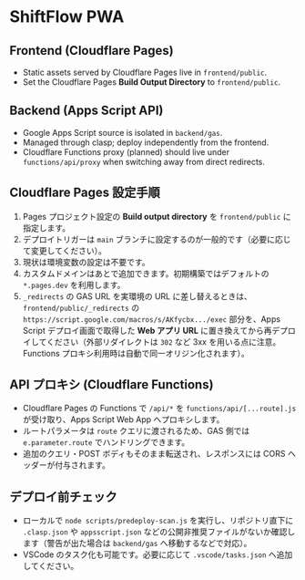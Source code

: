 # ShiftFlow PWA

## Frontend (Cloudflare Pages)
- Static assets served by Cloudflare Pages live in `frontend/public`.
- Set the Cloudflare Pages **Build Output Directory** to `frontend/public`.

## Backend (Apps Script API)
- Google Apps Script source is isolated in `backend/gas`.
- Managed through clasp; deploy independently from the frontend.
- Cloudflare Functions proxy (planned) should live under `functions/api/proxy` when switching away from direct redirects.

## Cloudflare Pages 設定手順
1. Pages プロジェクト設定の **Build output directory** を `frontend/public` に指定します。
2. デプロイトリガーは `main` ブランチに設定するのが一般的です（必要に応じて変更してください）。
3. 現状は環境変数の設定は不要です。
4. カスタムドメインはあとで追加できます。初期構築ではデフォルトの `*.pages.dev` を利用します。
5. `_redirects` の GAS URL を実環境の URL に差し替えるときは、`frontend/public/_redirects` の `https://script.google.com/macros/s/AKfycbx.../exec` 部分を、Apps Script デプロイ画面で取得した **Web アプリ URL** に置き換えてから再デプロイしてください（外部リダイレクトは `302` など 3xx を用いる点に注意。Functions プロキシ利用時は自動で同一オリジン化されます）。

## API プロキシ (Cloudflare Functions)
- Cloudflare Pages の Functions で `/api/*` を `functions/api/[...route].js` が受け取り、Apps Script Web App へプロキシします。
- ルートパラメータは `route` クエリに渡されるため、GAS 側では `e.parameter.route` でハンドリングできます。
- 追加のクエリ・POST ボディもそのまま転送され、レスポンスには CORS ヘッダーが付与されます。

## デプロイ前チェック
- ローカルで `node scripts/predeploy-scan.js` を実行し、リポジトリ直下に `.clasp.json` や `appsscript.json` などの公開非推奨ファイルがないか確認します（警告が出た場合は `backend/gas` へ移動するなどで対応）。
- VSCode のタスク化も可能です。必要に応じて `.vscode/tasks.json` へ追加してください。
